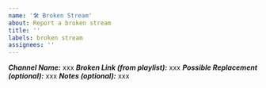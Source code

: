 ```yaml
---
name: '🛠 Broken Stream'
about: Report a broken stream
title: ''
labels: broken stream
assignees: ''
---
```


<!-- Please fill out the information in this issue template so that we can
efficiently process your request -->

<!-- IMPORTANT: An issue may contain a request for only one channel, otherwise it will be closed -->

**_Channel Name:_** xxx
**_Broken Link (from playlist):_** xxx
**_Possible Replacement (optional):_** xxx
**_Notes (optional):_** xxx
